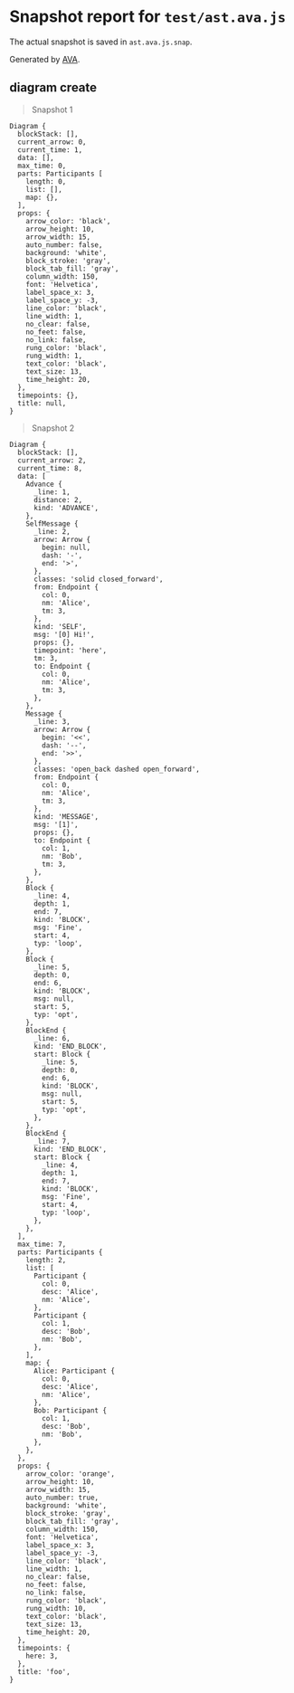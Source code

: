 # Snapshot report for `test/ast.ava.js`

The actual snapshot is saved in `ast.ava.js.snap`.

Generated by [AVA](https://avajs.dev).

## diagram create

> Snapshot 1

    Diagram {
      blockStack: [],
      current_arrow: 0,
      current_time: 1,
      data: [],
      max_time: 0,
      parts: Participants [
        length: 0,
        list: [],
        map: {},
      ],
      props: {
        arrow_color: 'black',
        arrow_height: 10,
        arrow_width: 15,
        auto_number: false,
        background: 'white',
        block_stroke: 'gray',
        block_tab_fill: 'gray',
        column_width: 150,
        font: 'Helvetica',
        label_space_x: 3,
        label_space_y: -3,
        line_color: 'black',
        line_width: 1,
        no_clear: false,
        no_feet: false,
        no_link: false,
        rung_color: 'black',
        rung_width: 1,
        text_color: 'black',
        text_size: 13,
        time_height: 20,
      },
      timepoints: {},
      title: null,
    }

> Snapshot 2

    Diagram {
      blockStack: [],
      current_arrow: 2,
      current_time: 8,
      data: [
        Advance {
          _line: 1,
          distance: 2,
          kind: 'ADVANCE',
        },
        SelfMessage {
          _line: 2,
          arrow: Arrow {
            begin: null,
            dash: '-',
            end: '>',
          },
          classes: 'solid closed_forward',
          from: Endpoint {
            col: 0,
            nm: 'Alice',
            tm: 3,
          },
          kind: 'SELF',
          msg: '[0] Hi!',
          props: {},
          timepoint: 'here',
          tm: 3,
          to: Endpoint {
            col: 0,
            nm: 'Alice',
            tm: 3,
          },
        },
        Message {
          _line: 3,
          arrow: Arrow {
            begin: '<<',
            dash: '--',
            end: '>>',
          },
          classes: 'open_back dashed open_forward',
          from: Endpoint {
            col: 0,
            nm: 'Alice',
            tm: 3,
          },
          kind: 'MESSAGE',
          msg: '[1]',
          props: {},
          to: Endpoint {
            col: 1,
            nm: 'Bob',
            tm: 3,
          },
        },
        Block {
          _line: 4,
          depth: 1,
          end: 7,
          kind: 'BLOCK',
          msg: 'Fine',
          start: 4,
          typ: 'loop',
        },
        Block {
          _line: 5,
          depth: 0,
          end: 6,
          kind: 'BLOCK',
          msg: null,
          start: 5,
          typ: 'opt',
        },
        BlockEnd {
          _line: 6,
          kind: 'END_BLOCK',
          start: Block {
            _line: 5,
            depth: 0,
            end: 6,
            kind: 'BLOCK',
            msg: null,
            start: 5,
            typ: 'opt',
          },
        },
        BlockEnd {
          _line: 7,
          kind: 'END_BLOCK',
          start: Block {
            _line: 4,
            depth: 1,
            end: 7,
            kind: 'BLOCK',
            msg: 'Fine',
            start: 4,
            typ: 'loop',
          },
        },
      ],
      max_time: 7,
      parts: Participants {
        length: 2,
        list: [
          Participant {
            col: 0,
            desc: 'Alice',
            nm: 'Alice',
          },
          Participant {
            col: 1,
            desc: 'Bob',
            nm: 'Bob',
          },
        ],
        map: {
          Alice: Participant {
            col: 0,
            desc: 'Alice',
            nm: 'Alice',
          },
          Bob: Participant {
            col: 1,
            desc: 'Bob',
            nm: 'Bob',
          },
        },
      },
      props: {
        arrow_color: 'orange',
        arrow_height: 10,
        arrow_width: 15,
        auto_number: true,
        background: 'white',
        block_stroke: 'gray',
        block_tab_fill: 'gray',
        column_width: 150,
        font: 'Helvetica',
        label_space_x: 3,
        label_space_y: -3,
        line_color: 'black',
        line_width: 1,
        no_clear: false,
        no_feet: false,
        no_link: false,
        rung_color: 'black',
        rung_width: 10,
        text_color: 'black',
        text_size: 13,
        time_height: 20,
      },
      timepoints: {
        here: 3,
      },
      title: 'foo',
    }

